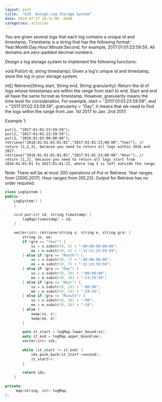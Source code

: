 ```yaml
---
layout: post
title:  "635. Design Log Storage System"
date: 2019-07-27 19:31:00 -0400
categories: articles
---
```

You are given several logs that each log contains a unique id and timestamp. Timestamp is a string that has the following format: Year:Month:Day:Hour:Minute:Second, for example, 2017:01:01:23:59:59. All domains are zero-padded decimal numbers.

Design a log storage system to implement the following functions:

void Put(int id, string timestamp): Given a log's unique id and timestamp, store the log in your storage system.


int[] Retrieve(String start, String end, String granularity): Return the id of logs whose timestamps are within the range from start to end. Start and end all have the same format as timestamp. However, granularity means the time level for consideration. For example, start = "2017:01:01:23:59:59", end = "2017:01:02:23:59:59", granularity = "Day", it means that we need to find the logs within the range from Jan. 1st 2017 to Jan. 2nd 2017.

Example 1:
```
put(1, "2017:01:01:23:59:59");
put(2, "2017:01:01:22:59:59");
put(3, "2016:01:01:00:00:00");
retrieve("2016:01:01:01:01:01","2017:01:01:23:00:00","Year"); // return [1,2,3], because you need to return all logs within 2016 and 2017.
retrieve("2016:01:01:01:01:01","2017:01:01:23:00:00","Hour"); // return [1,2], because you need to return all logs start from 2016:01:01:01 to 2017:01:01:23, where log 3 is left outside the range.
```
Note:
There will be at most 300 operations of Put or Retrieve.
Year ranges from [2000,2017]. Hour ranges from [00,23].
Output for Retrieve has no order required.

```c++
class LogSystem {
public:
    LogSystem() {
    }
    
    void put(int id, string timestamp) {
        logMap[timestamp] = id;
    }
    
    vector<int> retrieve(string s, string e, string gra) {
        string ss, ee;
        if (gra == "Year") {
            ss = s.substr(0, 4) + ":00:00:00:00:00";
            ee = e.substr(0, 4) + ":12:31:23:59:59";
        } else if (gra == "Month") {
            ss = s.substr(0, 7) + ":00:00:00:00";
            ee = e.substr(0, 7) + ":31:23:59:59";   
        } else if (gra == "Day") {
            ss = s.substr(0, 10) + ":00:00:00";
            ee = e.substr(0, 10) + ":23:59:59";
        } else if (gra == "Hour") {
            ss = s.substr(0, 13) + ":00:00";
            ee = e.substr(0, 13) + ":59:59";
        } else if (gra == "Minute") {
            ss = s.substr(0, 16) + ":00";
            ee = e.substr(0, 16) + ":59";
        } else {
            swap(ss, s);
            swap(ee, e);
        }
        
        auto it_start = logMap.lower_bound(ss);
        auto it_end = logMap.upper_bound(ee);
        vector<int> ids;
        
        while (it_start != it_end) {
            ids.push_back(it_start->second);
            it_start++;
        }
        
        return ids;
    }
    
private:
     map<string, int> logMap;
};
```